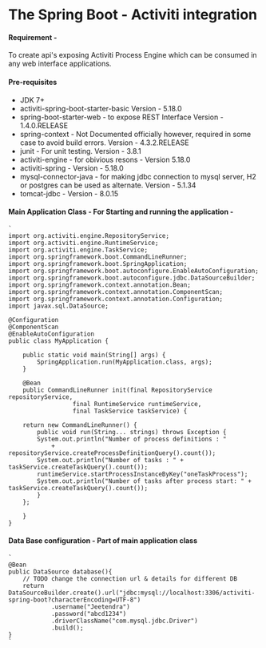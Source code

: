 # The Spring Boot - Activiti integration

#### Requirement - 
To create api's exposing Activiti Process Engine which can be consumed in any web interface applications.

#### Pre-requisites 
 - JDK 7+
 - activiti-spring-boot-starter-basic Version - 5.18.0
 - spring-boot-starter-web - to expose REST Interface Version - 1.4.0.RELEASE
 - spring-context - Not Documented officially however, required in some case to avoid build errors. Version - 4.3.2.RELEASE
 - junit - For unit testing. Version - 3.8.1
 - activiti-engine - for obivious resons - Version 5.18.0
 - activiti-spring - Version - 5.18.0
 - mysql-connector-java - for making jdbc connection to mysql server, H2 or postgres can be used as alternate. Version - 5.1.34
 - tomcat-jdbc - Version - 8.0.15


#### Main Application Class - For Starting and running the application -

    `
	import org.activiti.engine.RepositoryService;
	import org.activiti.engine.RuntimeService;
	import org.activiti.engine.TaskService;
	import org.springframework.boot.CommandLineRunner;
	import org.springframework.boot.SpringApplication;
	import org.springframework.boot.autoconfigure.EnableAutoConfiguration;
	import org.springframework.boot.autoconfigure.jdbc.DataSourceBuilder;
	import org.springframework.context.annotation.Bean;
	import org.springframework.context.annotation.ComponentScan;
	import org.springframework.context.annotation.Configuration;
	import javax.sql.DataSource;

	@Configuration
	@ComponentScan
	@EnableAutoConfiguration
	public class MyApplication {

		public static void main(String[] args) {
			SpringApplication.run(MyApplication.class, args);
		}

		@Bean
	    public CommandLineRunner init(final RepositoryService repositoryService,
					  final RuntimeService runtimeService,
					  final TaskService taskService) {

		return new CommandLineRunner() {
		    public void run(String... strings) throws Exception {
			System.out.println("Number of process definitions : "
				+ repositoryService.createProcessDefinitionQuery().count());
			System.out.println("Number of tasks : " + taskService.createTaskQuery().count());
			runtimeService.startProcessInstanceByKey("oneTaskProcess");
			System.out.println("Number of tasks after process start: " + taskService.createTaskQuery().count());
		    }
		};

	    }	
	}
    

#### Data Base configuration - Part of main application class

    `
	@Bean
	public DataSource database(){
		// TODO change the connection url & details for different DB
		return DataSourceBuilder.create().url("jdbc:mysql://localhost:3306/activiti-spring-boot?characterEncoding=UTF-8")
				.username("Jeetendra")
				.password("abcd1234")
				.driverClassName("com.mysql.jdbc.Driver")
				.build();
	}
    `
